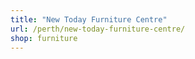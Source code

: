 ```yaml
---
title: "New Today Furniture Centre"
url: /perth/new-today-furniture-centre/
shop: furniture
---
```

